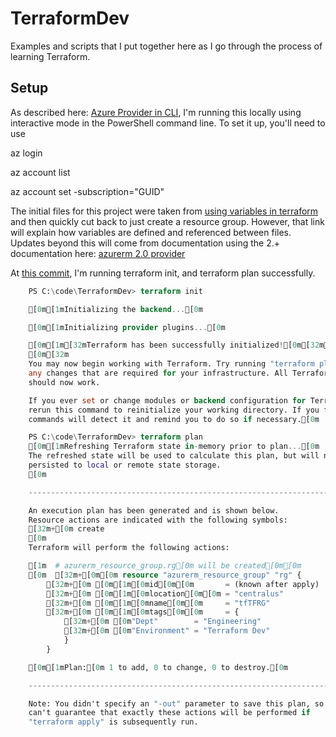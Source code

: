 # TerraformDev

Examples and scripts that I put together here as I go through the process of learning Terraform.

## Setup

As described here: [Azure Provider in CLI](https://www.terraform.io/docs/providers/azurerm/guides/azure_cli.html), I'm running this locally using interactive mode in the PowerShell command line.
To set it up, you'll need to use

az login

az account list

az account set -subscription="GUID"

The initial files for this project were taken from [using variables in terraform](https://learn.hashicorp.com/terraform/azure/variables_az) and then quickly cut back to just create a resource group. However, that link will explain how variables are defined and referenced between files. Updates beyond this will come from documentation using the 2.+ documentation here: [azurerm 2.0 provider](https://registry.terraform.io/providers/hashicorp/azurerm/2.0.0/docs/resources/template_deployment)

At [this commit](https://github.com/Intranoggin/TerraformDev/tree/acff91af4ee59f1bad4a0c8ea7040e8c79cea92a), I'm running terraform init, and terraform plan successfully.

```terraform
    PS C:\code\TerraformDev> terraform init

    [0m[1mInitializing the backend...[0m

    [0m[1mInitializing provider plugins...[0m

    [0m[1m[32mTerraform has been successfully initialized![0m[32m[0m
    [0m[32m
    You may now begin working with Terraform. Try running "terraform plan" to see
    any changes that are required for your infrastructure. All Terraform commands
    should now work.

    If you ever set or change modules or backend configuration for Terraform,
    rerun this command to reinitialize your working directory. If you forget, other
    commands will detect it and remind you to do so if necessary.[0m

    PS C:\code\TerraformDev> terraform plan
    [0m[1mRefreshing Terraform state in-memory prior to plan...[0m
    The refreshed state will be used to calculate this plan, but will not be
    persisted to local or remote state storage.
    [0m

    ------------------------------------------------------------------------

    An execution plan has been generated and is shown below.
    Resource actions are indicated with the following symbols:
    [32m+[0m create
    [0m
    Terraform will perform the following actions:

    [1m  # azurerm_resource_group.rg[0m will be created[0m[0m
    [0m  [32m+[0m[0m resource "azurerm_resource_group" "rg" {
        [32m+[0m [0m[1m[0mid[0m[0m       = (known after apply)
        [32m+[0m [0m[1m[0mlocation[0m[0m = "centralus"
        [32m+[0m [0m[1m[0mname[0m[0m     = "tfTFRG"
        [32m+[0m [0m[1m[0mtags[0m[0m     = {
            [32m+[0m [0m"Dept"        = "Engineering"
            [32m+[0m [0m"Environment" = "Terraform Dev"
            }
        }

    [0m[1mPlan:[0m 1 to add, 0 to change, 0 to destroy.[0m

    ------------------------------------------------------------------------

    Note: You didn't specify an "-out" parameter to save this plan, so Terraform
    can't guarantee that exactly these actions will be performed if
    "terraform apply" is subsequently run.
```
